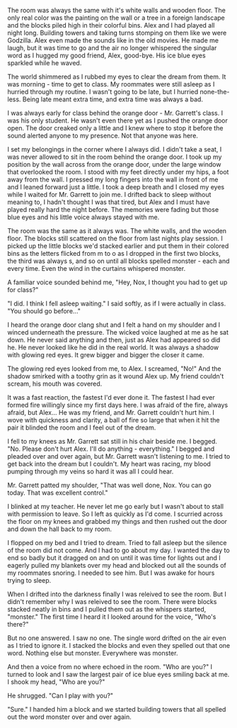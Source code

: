 The room was always the same with it's white walls and wooden floor.  The only real color was the painting on the wall or a tree in a foreign landscape and the blocks piled high in their colorful bins.  Alex and I had played all night long.  Building towers and taking turns stomping on them like we were Godzilla.  Alex even made the sounds like in the old movies.  He made me laugh, but it was time to go and the air no longer whispered the singular word as I hugged my good friend, Alex,  good-bye.  His ice blue eyes sparkled while he waved.

The world shimmered as I rubbed my eyes to clear the dream from them.  It was morning - time to get to class.  My roommates were still asleep as I hurried through my routine.  I wasn't going to be late, but I hurried none-the-less.  Being late meant extra time, and extra time was always a bad.

I was always early for class behind the orange door - Mr. Garrett's class.  I was his only student.  He wasn't even there yet as I pushed the orange door open.  The door creaked only a little and I knew where to stop it before the sound alerted anyone to my presence.  Not that anyone was here.

I set my belongings in the corner where I always did.  I didn't take a seat, I was never allowed to sit in the room behind the orange door.  I took up my position by the wall across from the orange door, under the large window that overlooked the room.  I stood with my feet directly under my hips, a foot away from the wall.  I pressed my long fingers into the wall in front of me and I leaned forward just a little.  I took a deep breath and I closed my eyes while I waited for Mr. Garrett to join me.  I drifted back to sleep without meaning to, I hadn't thought I was that tired, but Alex and I must have played really hard the night before.  The memories were fading but those blue eyes and his little voice always stayed with me.  

The room was the same as it always was.  The white walls, and the wooden floor.  The blocks still scattered on the floor from last nights play session.  I picked up the little blocks we'd stacked earlier and put them in their colored bins as the letters flicked from m to o as I dropped in the first two blocks, the third was always s, and so on until all blocks spelled monster - each and every time.  Even the wind in the curtains whispered monster.

A familiar voice sounded behind me, "Hey, Nox, I thought you had to get up for class?"

"I did.  I think I fell asleep waiting."  I said softly, as if I were actually in class.  "You should go before..."

I heard the orange door clang shut and I felt a hand on my shoulder and I winced underneath the pressure.  The wicked voice laughed at me as he sat down.  He never said anything and then, just as Alex had appeared so did he.  He never looked like he did in the real world.  It was always a shadow with glowing red eyes.  It grew bigger and bigger the closer it came.  

The glowing red eyes looked from me, to Alex.  I screamed, "No!"  And the shadow smirked with a toothy grin as it wound Alex up.  My friend couldn't scream, his mouth was covered.  

It was a fast reaction, the fastest I'd ever done it.  The fastest I had ever formed fire willingly since my first days here.  I was afraid of the fire, always afraid, but Alex... He was my friend, and Mr. Garrett couldn't hurt him.  I wove with quickness and clarity, a ball of fire so large that when it hit the pair it blinded the room and I feel out of the dream.

I fell to my knees as Mr. Garrett sat still in his chair beside me.  I begged.  "No.  Please don't hurt Alex.  I'll do anything - everything."  I begged and pleaded over and over again, but Mr. Garrett wasn't listening to me.  I tried to get back into the dream but I couldn't.  My heart was racing, my blood pumping through my veins so hard it was all I could hear.

Mr. Garrett patted my shoulder, "That was well done, Nox.  You can go today.  That was excellent control."

I blinked at my teacher.  He never let me go early but I wasn't about to stall with permission to leave.  So I left as quickly as I'd come.  I scurried across the floor on my knees and grabbed my things and then rushed out the door and down the hall back to my room.

I flopped on my bed and I tried to dream.  Tried to fall asleep but the silence of the room did not come.  And I had to go about my day.  I wanted the day to end so badly but it dragged on and on until it was time for lights out and I eagerly pulled my blankets over my head and blocked out all the sounds of my roommates snoring.  I needed to see him.  But I was awake for hours trying to sleep.

When I drifted into the darkness finally I was releived to see the room.  But I didn't remember why I was releived to see the room. There were blocks stacked neatly in bins and I pulled them out as the whispers started, "monster."  The first time I heard it I looked around for the voice, "Who's there?"

But no one answered.  I saw no one.  The single word drifted on the air even as I tried to ignore it.  I stacked the blocks and even they spelled out that one word.  Nothing else but monster.  Everywhere was monster.

And then a voice from no where echoed in the room.  "Who are you?"  I turned to look and I saw the largest pair of ice blue eyes smiling back at me.  I shook my head, "Who are you?"

He shrugged.  "Can I play with you?"

"Sure."  I handed him a block and we started building towers that all spelled out the word monster over and over again.


<!--stackedit_data:
eyJoaXN0b3J5IjpbMjQ5Nzk3MjEsLTQ0OTM4NTA5NywtMTA5Nj
cyMjQ1Ml19
-->